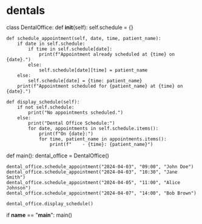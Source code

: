 # dentals
class DentalOffice:
    def __init__(self):
        self.schedule = {}

    def schedule_appointment(self, date, time, patient_name):
        if date in self.schedule:
            if time in self.schedule[date]:
                print(f"Appointment already scheduled at {time} on {date}.")
            else:
                self.schedule[date][time] = patient_name
        else:
            self.schedule[date] = {time: patient_name}
        print(f"Appointment scheduled for {patient_name} at {time} on {date}.")

    def display_schedule(self):
        if not self.schedule:
            print("No appointments scheduled.")
        else:
            print("Dental Office Schedule:")
            for date, appointments in self.schedule.items():
                print(f"On {date}:")
                for time, patient_name in appointments.items():
                    print(f"    - {time}: {patient_name}")


def main():
    dental_office = DentalOffice()

    dental_office.schedule_appointment("2024-04-03", "09:00", "John Doe")
    dental_office.schedule_appointment("2024-04-03", "10:30", "Jane Smith")
    dental_office.schedule_appointment("2024-04-05", "11:00", "Alice Johnson")
    dental_office.schedule_appointment("2024-04-07", "14:00", "Bob Brown")

    dental_office.display_schedule()


if __name__ == "__main__":
    main()

